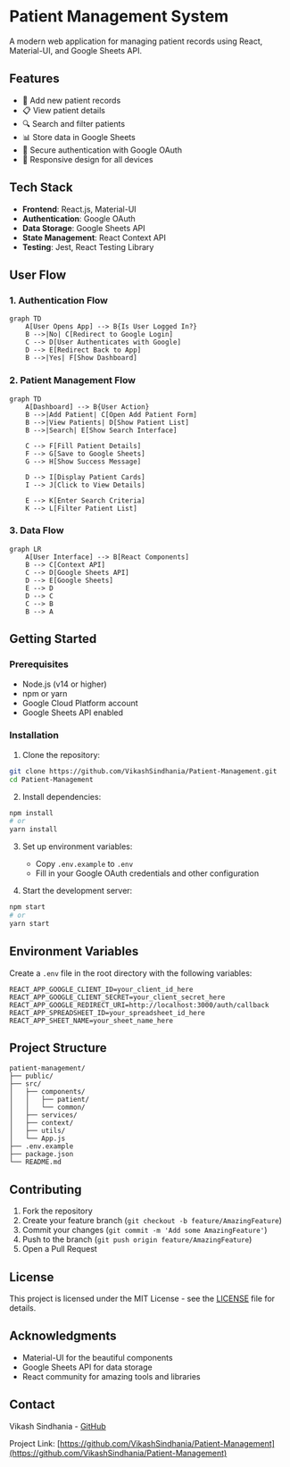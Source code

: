 # Patient Management System

A modern web application for managing patient records using React, Material-UI, and Google Sheets API.

## Features

- 📝 Add new patient records
- 📋 View patient details
- 🔍 Search and filter patients
- 📊 Store data in Google Sheets
- 🔐 Secure authentication with Google OAuth
- 📱 Responsive design for all devices

## Tech Stack

- **Frontend**: React.js, Material-UI
- **Authentication**: Google OAuth
- **Data Storage**: Google Sheets API
- **State Management**: React Context API
- **Testing**: Jest, React Testing Library

## User Flow

### 1. Authentication Flow

```mermaid
graph TD
    A[User Opens App] --> B{Is User Logged In?}
    B -->|No| C[Redirect to Google Login]
    C --> D[User Authenticates with Google]
    D --> E[Redirect Back to App]
    B -->|Yes| F[Show Dashboard]
```

### 2. Patient Management Flow

```mermaid
graph TD
    A[Dashboard] --> B{User Action}
    B -->|Add Patient| C[Open Add Patient Form]
    B -->|View Patients| D[Show Patient List]
    B -->|Search| E[Show Search Interface]

    C --> F[Fill Patient Details]
    F --> G[Save to Google Sheets]
    G --> H[Show Success Message]

    D --> I[Display Patient Cards]
    I --> J[Click to View Details]

    E --> K[Enter Search Criteria]
    K --> L[Filter Patient List]
```

### 3. Data Flow

```mermaid
graph LR
    A[User Interface] --> B[React Components]
    B --> C[Context API]
    C --> D[Google Sheets API]
    D --> E[Google Sheets]
    E --> D
    D --> C
    C --> B
    B --> A
```

## Getting Started

### Prerequisites

- Node.js (v14 or higher)
- npm or yarn
- Google Cloud Platform account
- Google Sheets API enabled

### Installation

1. Clone the repository:

```bash
git clone https://github.com/VikashSindhania/Patient-Management.git
cd Patient-Management
```

2. Install dependencies:

```bash
npm install
# or
yarn install
```

3. Set up environment variables:

   - Copy `.env.example` to `.env`
   - Fill in your Google OAuth credentials and other configuration

4. Start the development server:

```bash
npm start
# or
yarn start
```

## Environment Variables

Create a `.env` file in the root directory with the following variables:

```env
REACT_APP_GOOGLE_CLIENT_ID=your_client_id_here
REACT_APP_GOOGLE_CLIENT_SECRET=your_client_secret_here
REACT_APP_GOOGLE_REDIRECT_URI=http://localhost:3000/auth/callback
REACT_APP_SPREADSHEET_ID=your_spreadsheet_id_here
REACT_APP_SHEET_NAME=your_sheet_name_here
```

## Project Structure

```
patient-management/
├── public/
├── src/
│   ├── components/
│   │   ├── patient/
│   │   └── common/
│   ├── services/
│   ├── context/
│   ├── utils/
│   └── App.js
├── .env.example
├── package.json
└── README.md
```

## Contributing

1. Fork the repository
2. Create your feature branch (`git checkout -b feature/AmazingFeature`)
3. Commit your changes (`git commit -m 'Add some AmazingFeature'`)
4. Push to the branch (`git push origin feature/AmazingFeature`)
5. Open a Pull Request

## License

This project is licensed under the MIT License - see the [LICENSE](LICENSE) file for details.

## Acknowledgments

- Material-UI for the beautiful components
- Google Sheets API for data storage
- React community for amazing tools and libraries

## Contact

Vikash Sindhania - [GitHub](https://github.com/VikashSindhania)

Project Link: [https://github.com/VikashSindhania/Patient-Management](https://github.com/VikashSindhania/Patient-Management)
